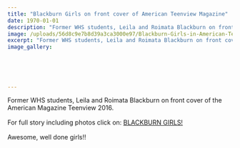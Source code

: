 ```yaml
---
title: "Blackburn Girls on front cover of American Teenview Magazine"
date: 1970-01-01
description: "Former WHS students, Leila and Roimata Blackburn on front cover of American Teenview Magazine 2016."
image: /uploads/56d8c9e7b8d39a3ca3000e97/Blackburn-Girls-in-American-Teenview-Magazine.JPG
excerpt: "Former WHS students, Leila and Roimata Blackburn on front cover of American Teenview Magazine 2016."
image_gallery:
    
    
    
    
    
---
```


<p>Former WHS students, Leila and Roimata Blackburn on front cover of the American Magazine Teenview 2016.</p>
<p>For full story including photos click on:&nbsp;<a style="line-height: 1.5;" href="http://c1940652.r52.cf0.rackcdn.com/56d7c07db8d39a3ca3000cf7/Blackburn-Girls-in-America-Teenview-Mag.pdf">BLACKBURN GIRLS!</a></p>
<p>Awesome, well done girls!!</p>

